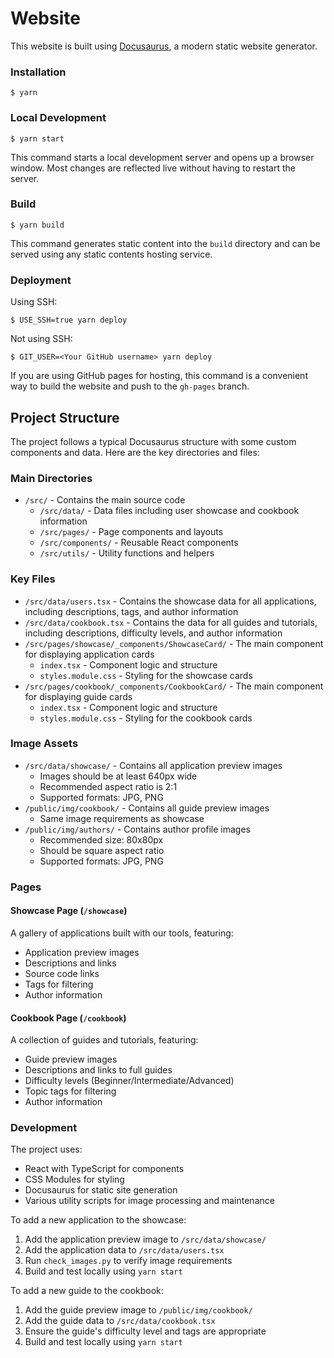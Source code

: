 # Website

This website is built using [Docusaurus](https://docusaurus.io/), a modern static website generator.

### Installation

```
$ yarn
```

### Local Development

```
$ yarn start
```

This command starts a local development server and opens up a browser window. Most changes are reflected live without having to restart the server.

### Build

```
$ yarn build
```

This command generates static content into the `build` directory and can be served using any static contents hosting service.

### Deployment

Using SSH:

```
$ USE_SSH=true yarn deploy
```

Not using SSH:

```
$ GIT_USER=<Your GitHub username> yarn deploy
```

If you are using GitHub pages for hosting, this command is a convenient way to build the website and push to the `gh-pages` branch.

## Project Structure

The project follows a typical Docusaurus structure with some custom components and data. Here are the key directories and files:

### Main Directories

- `/src/` - Contains the main source code
  - `/src/data/` - Data files including user showcase and cookbook information
  - `/src/pages/` - Page components and layouts
  - `/src/components/` - Reusable React components
  - `/src/utils/` - Utility functions and helpers

### Key Files

- `/src/data/users.tsx` - Contains the showcase data for all applications, including descriptions, tags, and author information
- `/src/data/cookbook.tsx` - Contains the data for all guides and tutorials, including descriptions, difficulty levels, and author information
- `/src/pages/showcase/_components/ShowcaseCard/` - The main component for displaying application cards
  - `index.tsx` - Component logic and structure
  - `styles.module.css` - Styling for the showcase cards
- `/src/pages/cookbook/_components/CookbookCard/` - The main component for displaying guide cards
  - `index.tsx` - Component logic and structure
  - `styles.module.css` - Styling for the cookbook cards

### Image Assets

- `/src/data/showcase/` - Contains all application preview images
  - Images should be at least 640px wide
  - Recommended aspect ratio is 2:1
  - Supported formats: JPG, PNG
- `/public/img/cookbook/` - Contains all guide preview images
  - Same image requirements as showcase
- `/public/img/authors/` - Contains author profile images
  - Recommended size: 80x80px
  - Should be square aspect ratio
  - Supported formats: JPG, PNG

### Pages

#### Showcase Page (`/showcase`)
A gallery of applications built with our tools, featuring:
- Application preview images
- Descriptions and links
- Source code links
- Tags for filtering
- Author information

#### Cookbook Page (`/cookbook`)
A collection of guides and tutorials, featuring:
- Guide preview images
- Descriptions and links to full guides
- Difficulty levels (Beginner/Intermediate/Advanced)
- Topic tags for filtering
- Author information

### Development

The project uses:
- React with TypeScript for components
- CSS Modules for styling
- Docusaurus for static site generation
- Various utility scripts for image processing and maintenance

To add a new application to the showcase:
1. Add the application preview image to `/src/data/showcase/`
2. Add the application data to `/src/data/users.tsx`
3. Run `check_images.py` to verify image requirements
4. Build and test locally using `yarn start`

To add a new guide to the cookbook:
1. Add the guide preview image to `/public/img/cookbook/`
2. Add the guide data to `/src/data/cookbook.tsx`
3. Ensure the guide's difficulty level and tags are appropriate
4. Build and test locally using `yarn start`
